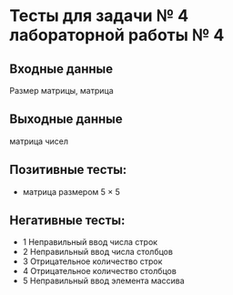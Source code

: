# Тесты для задачи № 4 лабораторной работы № 4

## Входные данные
Размер матрицы, матрица

## Выходные данные
матрица чисел

## Позитивные тесты:
- матрица размером 5 × 5

## Негативные тесты:
- 1 Неправильный ввод числа строк
- 2 Неправильный ввод числа столбцов
- 3 Отрицательное количество строк
- 4 Отрицательное количество столбцов
- 5 Неправильный ввод элемента массива

